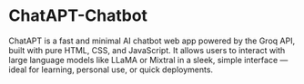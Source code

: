 # ChatAPT-Chatbot
ChatAPT is a fast and minimal AI chatbot web app powered by the Groq API, built with pure HTML, CSS, and JavaScript. It allows users to interact with large language models like LLaMA or Mixtral in a sleek, simple interface — ideal for learning, personal use, or quick deployments.
